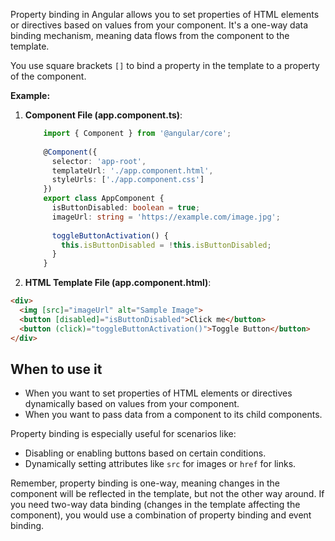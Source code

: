 
Property binding in Angular allows you to set properties of HTML elements or directives based on values from your component. It's a one-way data binding mechanism, meaning data flows from the component to the template.

You use square brackets `[]` to bind a property in the template to a property of the component.

**Example:**

1. **Component File (app.component.ts)**:
	```typescript
		import { Component } from '@angular/core';
		
		@Component({
		  selector: 'app-root',
		  templateUrl: './app.component.html',
		  styleUrls: ['./app.component.css']
		})
		export class AppComponent {
		  isButtonDisabled: boolean = true;
		  imageUrl: string = 'https://example.com/image.jpg';
		
		  toggleButtonActivation() {
		    this.isButtonDisabled = !this.isButtonDisabled;
		  }
		}
	```

2. **HTML Template File (app.component.html)**:

```html
<div>
  <img [src]="imageUrl" alt="Sample Image">
  <button [disabled]="isButtonDisabled">Click me</button>
  <button (click)="toggleButtonActivation()">Toggle Button</button>
</div>
```

## When to use it

- When you want to set properties of HTML elements or directives dynamically based on values from your component.
- When you want to pass data from a component to its child components.

Property binding is especially useful for scenarios like:

- Disabling or enabling buttons based on certain conditions.
- Dynamically setting attributes like `src` for images or `href` for links.

Remember, property binding is one-way, meaning changes in the component will be reflected in the template, but not the other way around. If you need two-way data binding (changes in the template affecting the component), you would use a combination of property binding and event binding.